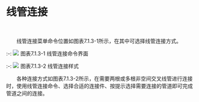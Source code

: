 # 线管连接
<br/>

&emsp;&emsp;线管连接菜单命令位置如图表7.1.3\-1所示，在其中可选择线管连接方式。

:-: ![](images/347.png)
图表7.1.3\-1 线管连接命令界面


:-: ![](images/348.png)
图表7.1.3\-2 线管连接样式

&emsp;&emsp;各种连接方式如图表7.1.3\-2所示，在需要两根或多根非空间交叉线管进行连接时，使用线管连接命令、选择合适的连接件、按提示选择需要连接的管道即可完成管道之间的连接。